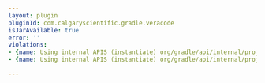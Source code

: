 ```yaml
---
layout: plugin
pluginId: com.calgaryscientific.gradle.veracode
isJarAvailable: true
error: ''
violations:
- {name: Using internal APIS (instantiate) org/gradle/api/internal/project/ProjectInternal}
- {name: Using internal APIS (instantiate) org/gradle/api/internal/project/ProjectInternal}

---
```

